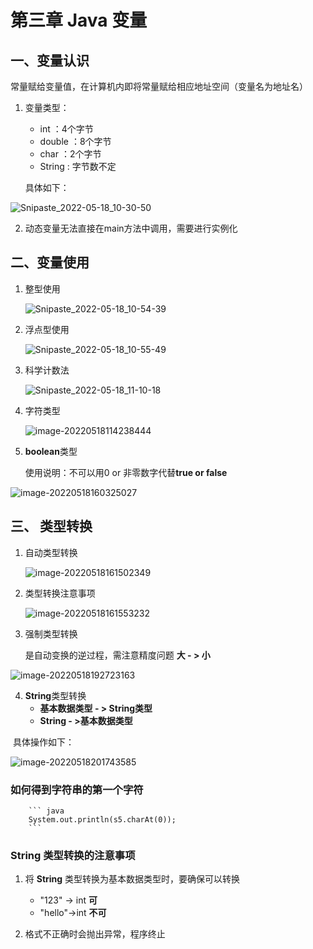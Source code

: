 # 第三章   Java 变量

##    

## 一、变量认识

常量赋给变量值，在计算机内即将常量赋给相应地址空间（变量名为地址名）

1. 变量类型：
   -  int ：4个字节
   - double ：8个字节
   - char ：2个字节
   - String : 字节数不定

   具体如下：

![Snipaste_2022-05-18_10-30-50](C:\Users\pp\Pictures\Snipaste_2022-05-18_10-30-50.png)

2. 动态变量无法直接在main方法中调用，需要进行实例化



## 二、变量使用

1. 整型使用

   ![Snipaste_2022-05-18_10-54-39](C:\Users\pp\Pictures\Snipaste_2022-05-18_10-54-39.png)

2. 浮点型使用

   ![Snipaste_2022-05-18_10-55-49](C:\Users\pp\Pictures\Snipaste_2022-05-18_10-55-49.png)

3. 科学计数法

   ![Snipaste_2022-05-18_11-10-18](C:\Users\pp\Pictures\Snipaste_2022-05-18_11-10-18.png)

4. 字符类型

   ![image-20220518114238444](C:\Users\pp\AppData\Roaming\Typora\typora-user-images\image-20220518114238444.png)

5. **boolean**类型

   使用说明：不可以用0  or 非零数字代替**true or false**

![image-20220518160325027](C:\Users\pp\AppData\Roaming\Typora\typora-user-images\image-20220518160325027.png)









## 三、 类型转换

1. 自动类型转换

   ![image-20220518161502349](C:\Users\pp\AppData\Roaming\Typora\typora-user-images\image-20220518161502349.png)

2. 类型转换注意事项

   ![image-20220518161553232](C:\Users\pp\AppData\Roaming\Typora\typora-user-images\image-20220518161553232.png)

3. 强制类型转换

   是自动变换的逆过程，需注意精度问题                      **大 - >  小**

![image-20220518192723163](C:\Users\pp\AppData\Roaming\Typora\typora-user-images\image-20220518192723163.png)

4. **String**类型转换
   - **基本数据类型 - > String类型**
   - **String - >基本数据类型**

​             具体操作如下：

![image-20220518201743585](C:\Users\pp\AppData\Roaming\Typora\typora-user-images\image-20220518201743585.png)



### 如何得到字符串的第一个字符



        ``` java
        System.out.println(s5.charAt(0));
        ```



### String 类型转换的注意事项

1. 将 **String** 类型转换为基本数据类型时，要确保可以转换
   - "123" -> int                       **可**
   - "hello"->int                       **不可**

2. 格式不正确时会抛出异常，程序终止

​         











